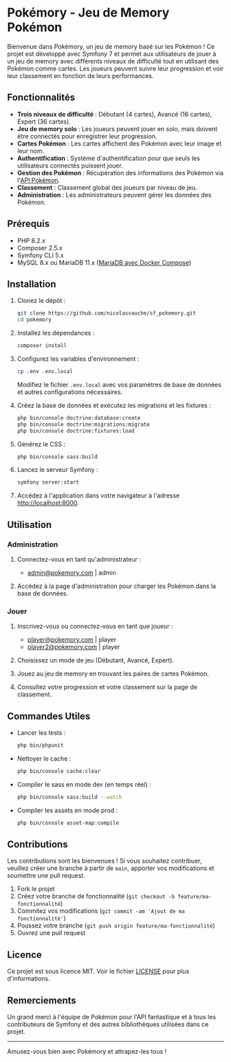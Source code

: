 # Pokémory - Jeu de Memory Pokémon

Bienvenue dans Pokémory, un jeu de memory basé sur les Pokémon ! Ce projet est développé avec Symfony 7 et permet aux
utilisateurs de jouer à un jeu de memory avec différents niveaux de difficulté tout en utilisant des Pokémon comme
cartes. Les joueurs peuvent suivre leur progression et voir leur classement en fonction de leurs performances.

## Fonctionnalités

- **Trois niveaux de difficulté** : Débutant (4 cartes), Avancé (16 cartes), Expert (36 cartes).
- **Jeu de memory solo** : Les joueurs peuvent jouer en solo, mais doivent être connectés pour enregistrer leur
  progression.
- **Cartes Pokémon** : Les cartes affichent des Pokémon avec leur image et leur nom.
- **Authentification** : Système d'authentification pour que seuls les utilisateurs connectés puissent jouer.
- **Gestion des Pokémon** : Récupération des informations des Pokémon via l'[API Pokémon](https://pokeapi.co/).
- **Classement** : Classement global des joueurs par niveau de jeu.
- **Administration** : Les administrateurs peuvent gérer les données des Pokémon.

## Prérequis

- PHP 8.2.x
- Composer 2.5.x
- Symfony CLI 5.x
- MySQL 8.x ou MariaDB 11.x ([MariaDB avec Docker Compose](https://github.com/nicolasvauche/docker_mariaDB))

## Installation

1. Clonez le dépôt :
    ```bash
    git clone https://github.com/nicolasvauche/sf_pokemory.git
    cd pokemory
    ```

2. Installez les dépendances :
    ```bash
    composer install
    ```

3. Configurez les variables d'environnement :
    ```bash
    cp .env .env.local
    ```
   Modifiez le fichier `.env.local` avec vos paramètres de base de données et autres configurations nécessaires.

4. Créez la base de données et exécutez les migrations et les fixtures :
    ```bash
    php bin/console doctrine:database:create
    php bin/console doctrine:migrations:migrate
    php bin/console doctrine:fixtures:load
    ```

5. Générez le CSS :
    ```bash
    php bin/console sass:build
    ```

6. Lancez le serveur Symfony :
    ```bash
    symfony server:start
    ```

7. Accédez à l'application dans votre navigateur à l'adresse [http://localhost:8000](http://localhost:8000).

## Utilisation

### Administration

1. Connectez-vous en tant qu'administrateur :

    - admin@pokemory.com | admin

2. Accédez à la page d'administration pour charger les Pokémon dans la base de données.

### Jouer

1. Inscrivez-vous ou connectez-vous en tant que joueur :

    - player@pokemory.com | player
    - player2@pokemory.com | player

2. Choisissez un mode de jeu (Débutant, Avancé, Expert).
3. Jouez au jeu de memory en trouvant les paires de cartes Pokémon.
4. Consultez votre progression et votre classement sur la page de classement.

## Commandes Utiles

- Lancer les tests :
    ```bash
    php bin/phpunit
    ```

- Nettoyer le cache :
    ```bash
    php bin/console cache:clear
    ```

- Compiler le sass en mode dev (en temps réel) :
    ```bash
    php bin/console sass:build --watch
    ```

- Compiler les assets en mode prod :
    ```bash
    php bin/console asset-map:compile
    ```

## Contributions

Les contributions sont les bienvenues ! Si vous souhaitez contribuer, veuillez créer une branche à partir de `main`,
apporter vos modifications et soumettre une pull request.

1. Fork le projet
2. Créez votre branche de fonctionnalité (`git checkout -b feature/ma-fonctionnalité`)
3. Commitez vos modifications (`git commit -am 'Ajout de ma fonctionnalité'`)
4. Poussez votre branche (`git push origin feature/ma-fonctionnalité`)
5. Ouvrez une pull request

## Licence

Ce projet est sous licence MIT. Voir le fichier [LICENSE](licence.txt) pour plus d'informations.

## Remerciements

Un grand merci à l'équipe de Pokémon pour l'API fantastique et à tous les contributeurs de Symfony et des autres
bibliothèques utilisées dans ce projet.

---

Amusez-vous bien avec Pokémory et attrapez-les tous !
